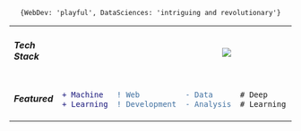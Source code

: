 
<p align="center"><code align="center">{WebDev: 'playful', DataSciences: 'intriguing and revolutionary'}</code></p>
<table align="center">
<tr padding="0px">
  <td>
    <h5>Tech Stack</h5>
  </td>
  <td colspan="5">
    <p align="center">
<img src="https://user-images.githubusercontent.com/62377713/128511266-dc96ca65-c9bc-433c-81a4-4810d07ad1ff.png"/>
</p>
  </td>
</tr>
<tr>
  <td><h5>Featured<h5></td>
<td>

```diff 
+ Machine 
+ Learning
```
  
</td>
<td>

```diff
! Web
! Development
```

</td>
 <td>
  
```diff
- Data 
- Analysis
```
</td>
 <td>
  
```diff
# Deep
# Learning
```
</td>
<td>
  
```diff
@@Coding Challenges@@
@@ Algorithms @@
```
</td>
</tr>
</table>
